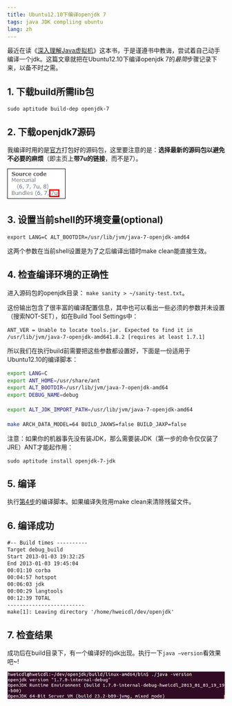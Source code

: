```yaml
---
title: Ubuntu12.10下编译openjdk 7
tags: java JDK compliing ubuntu
lang: zh
---
```


最近在读《[深入理解Java虚拟机](http://book.douban.com/subject/6522893/)》这本书，于是谨遵书中教诲，尝试着自己动手编译一个jdk。这篇文章就把在Ubuntu12.10下编译openjdk 7的*最简*步骤记录下来，以备不时之需。

## 1. 下载build所需lib包

```
sudo aptitude build-dep openjdk-7
```

## 2. 下载openjdk7源码

我编译时用的是[官方](http://openjdk.java.net/)打包好的源码包，这里要注意的是：**选择最新的源码包以避免不必要的麻烦**（即主页上**带7u的链接**，而不是7）。

![image](/images/201301/image.png)

<!--more-->

## 3. 设置当前shell的环境变量(optional)

```
export LANG=C ALT_BOOTDIR=/usr/lib/jvm/java-7-openjdk-amd64 
```

这两个参数在当前shell设置是为了之后编译出错时make clean能直接生效。

## <a name="step4"></a>4. 检查编译环境的正确性

进入源码包的openjdk目录： `make sanity > ~/sanity-test.txt`。

这份输出包含了很丰富的编译配置信息，其中也可以看出一些必须的参数并未设置（搜索NOT-SET），如在Build Tool Settings中：

```
ANT_VER = Unable to locate tools.jar. Expected to find it in /usr/lib/jvm/java-7-openjdk-amd641.8.2 [requires at least 1.7.1] 
```

所以我们在执行build前需要把这些参数都设置好，下面是一份适用于Ubuntu12.10的编译脚本：

```bash
export LANG=C
export ANT_HOME=/usr/share/ant
export ALT_BOOTDIR=/usr/lib/jvm/java-7-openjdk-amd64
export DEBUG_NAME=debug

export ALT_JDK_IMPORT_PATH=/usr/lib/jvm/java-7-openjdk-amd64

make ARCH_DATA_MODEL=64 BUILD_JAXWS=false BUILD_JAXP=false
```

注意：如果你的机器事先没有装JDK，那么需要装JDK（第一步的命令仅仅装了JRE）ANT才能起作用：

```
sudo aptitude install openjdk-7-jdk
```
 
## 5. 编译

执行[第4步](#step4)的编译脚本。如果编译失败用make clean来清除残留文件。

## 6. 编译成功

```
#-- Build times ----------        
Target debug_build         
Start 2013-01-03 19:32:25         
End 2013-01-03 19:45:04         
00:01:10 corba         
00:04:57 hotspot         
00:06:03 jdk         
00:00:29 langtools         
00:12:39 TOTAL         
-------------------------         
make[1]: Leaving directory '/home/hweicdl/dev/openjdk'
```

## 7. 检查结果

成功后在build目录下，有一个编译好的jdk出现。执行一下`java –version`看效果吧~!

![image](/images/201301/image1.png)
